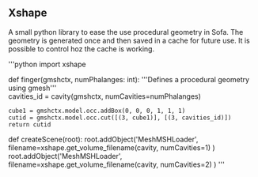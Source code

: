Xshape 
------

A small python library to ease the use procedural geometry in Sofa. The geometry is generated once
and then saved in a cache for future use. It is possible to control hoz the cache is working.


'''python
import xshape

def finger(gmshctx, numPhalanges: int):
    '''Defines a procedural geometry using gmesh'''  
    cavities_id = cavity(gmshctx, numCavities=numPhalanges)

    cube1 = gmshctx.model.occ.addBox(0, 0, 0, 1, 1, 1)
    cutid = gmshctx.model.occ.cut([(3, cube1)], [(3, cavities_id)])
    return cutid

def createScene(root):
    root.addObject('MeshMSHLoader', filename=xshape.get_volume_filename(cavity, numCavities=1) )
    root.addObject('MeshMSHLoader', filename=xshape.get_volume_filename(cavity, numCavities=2) )
'''